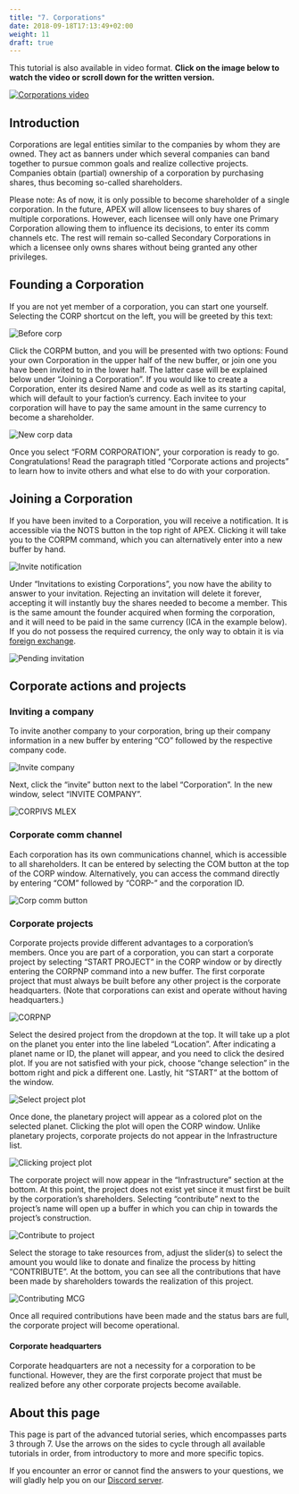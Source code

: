 ```yaml
---
title: "7. Corporations"
date: 2018-09-18T17:13:49+02:00
weight: 11
draft: true
---
```


This tutorial is also available in video format. __Click on the image below to watch the video or scroll down for the written version.__

[![Corporations video](thumbnail-tutorial-6.jpg)](https://youtu.be/xxxxxxxxxxxxxxxx)

## Introduction

Corporations are legal entities similar to the companies by whom they are owned. They act as banners under which several companies can band together to pursue common goals and realize collective projects. Companies obtain (partial) ownership of a corporation by purchasing shares, thus becoming so-called shareholders.

Please note: As of now, it is only possible to become shareholder of a single corporation. In the future, APEX will allow licensees to buy shares of multiple corporations. However, each licensee will only have one Primary Corporation allowing them to influence its decisions, to enter its comm channels etc. The rest will remain so-called Secondary Corporations in which a licensee only owns shares without being granted any other privileges.

## Founding a Corporation

If you are not yet member of a corporation, you can start one yourself. Selecting the CORP shortcut on the left, you will be greeted by this text:

![Before corp](before-corp.png)

Click the CORPM button, and you will be presented with two options: Found your own Corporation in the upper half of the new buffer, or join one you have been invited to in the lower half. The latter case will be explained below under “Joining a Corporation”. If you would like to create a Corporation, enter its desired Name and code as well as its starting capital, which will default to your faction’s currency. Each invitee to your corporation will have to pay the same amount in the same currency to become a shareholder.

![New corp data](new-corp-data.png)

Once you select “FORM CORPORATION”, your corporation is ready to go. Congratulations! Read the paragraph titled “Corporate actions and projects” to learn how to invite others and what else to do with your corporation.

## Joining a Corporation

If you have been invited to a Corporation, you will receive a notification. It is accessible via the NOTS button in the top right of APEX. Clicking it will take you to the CORPM command, which you can alternatively enter into a new buffer by hand. 

![Invite notification](invite-notification.png)

Under “Invitations to existing Corporations”, you now have the ability to answer to your invitation. Rejecting an invitation will delete it forever, accepting it will instantly buy the shares needed to become a member. This is the same amount the founder acquired when forming the corporation, and it will need to be paid in the same currency (ICA in the example below). If you do not possess the required currency, the only way to obtain it is via [foreign exchange](../foreign-exchange).

![Pending invitation](pending-invitation.png)

## Corporate actions and projects

### Inviting a company

To invite another company to your corporation, bring up their company information in a new buffer by entering “CO” followed by the respective company code. 

![Invite company](invite-company.png)

Next, click the “invite” button next to the label “Corporation”. In the new window, select “INVITE COMPANY”.

![CORPIVS MLEX](corpivs-millex.png)

### Corporate comm channel

Each corporation has its own communications channel, which is accessible to all shareholders. It can be entered by selecting the COM button at the top of the CORP window. Alternatively, you can access the command directly by entering “COM” followed by “CORP-” and the corporation ID.

![Corp comm button](corp-comm-button.png)

### Corporate projects

Corporate projects provide different advantages to a corporation’s members. Once you are part of a corporation, you can start a corporate project by selecting “START PROJECT” in the CORP window or by directly entering the CORPNP command into a new buffer. The first corporate project that must always be built before any other project is the corporate headquarters. (Note that corporations can exist and operate without having headquarters.)

![CORPNP](corpnp.png)

Select the desired project from the dropdown at the top. It will take up a plot on the planet you enter into the line labeled “Location”. After indicating a planet name or ID, the planet will appear, and you need to click the desired plot. If you are not satisfied with your pick, choose “change selection” in the bottom right and pick a different one. Lastly, hit “START” at the bottom of the window.

![Select project plot](select-project-plot.png)

Once done, the planetary project will appear as a colored plot on the selected planet. Clicking the plot will open the CORP window. Unlike planetary projects, corporate projects do not appear in the Infrastructure list.

![Clicking project plot](clicking-project-plot.gif)

The corporate project will now appear in the “Infrastructure” section at the bottom. At this point, the project does not exist yet since it must first be built by the corporation’s shareholders. Selecting “contribute” next to the project’s name will open up a buffer in which you can chip in towards the project’s construction. 

![Contribute to project](contribute-to-project.png)

Select the storage to take resources from, adjust the slider(s) to select the amount you would like to donate and finalize the process by hitting “CONTRIBUTE”. At the bottom, you can see all the contributions that have been made by shareholders towards the realization of this project. 

![Contributing MCG](contributing-mcg.png)

Once all required contributions have been made and the status bars are full, the corporate project will become operational.

#### Corporate headquarters

Corporate headquarters are not a necessity for a corporation to be functional. However, they are the first corporate project that must be realized before any other corporate projects become available.


## About this page

This page is part of the advanced tutorial series, which encompasses parts 3 through 7. Use the arrows on the sides to cycle through all available tutorials in order, from introductory to more and more specific topics.

If you encounter an error or cannot find the answers to your questions, we will gladly help you on our [Discord server](https://discordapp.com/invite/G7gj7PT).